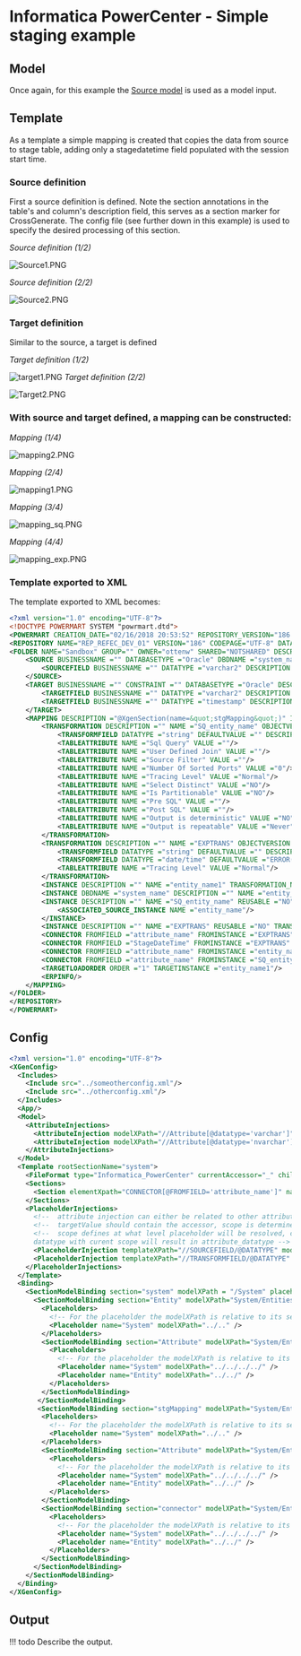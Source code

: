 # Informatica PowerCenter - Simple staging example

## Model
Once again, for this example the [Source model](../Model/Source_model) is used as a model input.

## Template
As a template a simple mapping is created that copies the data from source to stage table, adding only a stagedatetime field populated with the session start time.

### Source definition
First a source definition is defined. Note the section annotations in the table's and column's description field, this serves as a section marker for CrossGenerate. The config file (see further down in this example) is used to specify the desired processing of this section.

_Source definition (1/2)_

![Source1.PNG](images/Source1-0f2fba68-fe43-4da6-b7b5-e029588adee9.PNG)

_Source definition (2/2)_

![Source2.PNG](images/Source2-589d1a1b-5377-441b-8f33-7adb69593021.PNG)

### Target definition
Similar to the source, a target is defined

_Target definition (1/2)_

![target1.PNG](images/target1-04f745d3-6afd-48db-baa9-f265760cafbc.PNG)
_Target definition (2/2)_

![Target2.PNG](images/Target2-43dd0b3a-1f3f-4f7f-b5a5-f6274199f3e8.PNG)

### With source and target defined, a mapping can be constructed:
_Mapping (1/4)_

![mapping2.PNG](images/mapping2-37e31f63-8978-4d07-b1ba-0531facc75a4.PNG)

_Mapping (2/4)_

![mapping1.PNG](images/mapping1-710db52f-fd50-4e51-852e-ceece537be02.PNG)

_Mapping (3/4)_

![mapping_sq.PNG](images/mapping_sq-da64996a-a7cc-4a89-a06c-af0d67033576.PNG)

_Mapping (4/4)_

![mapping_exp.PNG](images/mapping_exp-f7deab39-a9f9-4d27-a8ed-6a1df36dbc75.PNG)

### Template exported to XML
The template exported to XML becomes:
```xml
<?xml version="1.0" encoding="UTF-8"?>
<!DOCTYPE POWERMART SYSTEM "powrmart.dtd">
<POWERMART CREATION_DATE="02/16/2018 20:53:52" REPOSITORY_VERSION="186.95">
<REPOSITORY NAME="REP_REFEC_DEV_01" VERSION="186" CODEPAGE="UTF-8" DATABASETYPE="Oracle">
<FOLDER NAME="Sandbox" GROUP="" OWNER="ottenw" SHARED="NOTSHARED" DESCRIPTION="For testing/prototyping purposes" PERMISSIONS="rwx---r--" UUID="af3f5d20-55dd-47cd-aed9-b6523741ed17">
    <SOURCE BUSINESSNAME ="" DATABASETYPE ="Oracle" DBDNAME ="system_name" DESCRIPTION ="@XGenSection(name=&quot;Entity&quot;)" NAME ="entity_name" OBJECTVERSION ="1" OWNERNAME ="" VERSIONNUMBER ="1">
        <SOURCEFIELD BUSINESSNAME ="" DATATYPE ="varchar2" DESCRIPTION ="@XGenSection(name=&quot;Attribute&quot;)" FIELDNUMBER ="1" FIELDPROPERTY ="0" FIELDTYPE ="ELEMITEM" HIDDEN ="NO" KEYTYPE ="NOT A KEY" LENGTH ="0" LEVEL ="0" NAME ="attribute_name" NULLABLE ="NULL" OCCURS ="0" OFFSET ="0" PHYSICALLENGTH ="10" PHYSICALOFFSET ="0" PICTURETEXT ="" PRECISION ="10" SCALE ="0" USAGE_FLAGS =""/>
    </SOURCE>
    <TARGET BUSINESSNAME ="" CONSTRAINT ="" DATABASETYPE ="Oracle" DESCRIPTION ="@XGenSection(name=&quot;Entity&quot;)" NAME ="entity_name" OBJECTVERSION ="1" TABLEOPTIONS ="" VERSIONNUMBER ="1">
        <TARGETFIELD BUSINESSNAME ="" DATATYPE ="varchar2" DESCRIPTION ="@XGenSection(name=&quot;Attribute&quot;)" FIELDNUMBER ="1" KEYTYPE ="NOT A KEY" NAME ="attribute_name" NULLABLE ="NULL" PICTURETEXT ="" PRECISION ="10" SCALE ="0"/>
        <TARGETFIELD BUSINESSNAME ="" DATATYPE ="timestamp" DESCRIPTION ="" FIELDNUMBER ="2" KEYTYPE ="NOT A KEY" NAME ="StageDateTime" NULLABLE ="NULL" PICTURETEXT ="" PRECISION ="26" SCALE ="6"/>
    </TARGET>
    <MAPPING DESCRIPTION ="@XgenSection(name=&quot;stgMapping&quot;)" ISVALID ="YES" NAME ="stg_load_system_name_entity_name" OBJECTVERSION ="1" VERSIONNUMBER ="1">
        <TRANSFORMATION DESCRIPTION ="" NAME ="SQ_entity_name" OBJECTVERSION ="1" REUSABLE ="NO" TYPE ="Source Qualifier" VERSIONNUMBER ="1">
            <TRANSFORMFIELD DATATYPE ="string" DEFAULTVALUE ="" DESCRIPTION ="@XGenSection(name=&quot;Attribute&quot;)" NAME ="attribute_name" PICTURETEXT ="" PORTTYPE ="INPUT/OUTPUT" PRECISION ="10" SCALE ="0"/>
            <TABLEATTRIBUTE NAME ="Sql Query" VALUE =""/>
            <TABLEATTRIBUTE NAME ="User Defined Join" VALUE =""/>
            <TABLEATTRIBUTE NAME ="Source Filter" VALUE =""/>
            <TABLEATTRIBUTE NAME ="Number Of Sorted Ports" VALUE ="0"/>
            <TABLEATTRIBUTE NAME ="Tracing Level" VALUE ="Normal"/>
            <TABLEATTRIBUTE NAME ="Select Distinct" VALUE ="NO"/>
            <TABLEATTRIBUTE NAME ="Is Partitionable" VALUE ="NO"/>
            <TABLEATTRIBUTE NAME ="Pre SQL" VALUE =""/>
            <TABLEATTRIBUTE NAME ="Post SQL" VALUE =""/>
            <TABLEATTRIBUTE NAME ="Output is deterministic" VALUE ="NO"/>
            <TABLEATTRIBUTE NAME ="Output is repeatable" VALUE ="Never"/>
        </TRANSFORMATION>
        <TRANSFORMATION DESCRIPTION ="" NAME ="EXPTRANS" OBJECTVERSION ="1" REUSABLE ="NO" TYPE ="Expression" VERSIONNUMBER ="1">
            <TRANSFORMFIELD DATATYPE ="string" DEFAULTVALUE ="" DESCRIPTION ="@XGenSection(name=&quot;Attribute&quot;)" EXPRESSION ="attribute_name" EXPRESSIONTYPE ="GENERAL" NAME ="attribute_name" PICTURETEXT ="" PORTTYPE ="INPUT/OUTPUT" PRECISION ="10" SCALE ="0"/>
            <TRANSFORMFIELD DATATYPE ="date/time" DEFAULTVALUE ="ERROR(&apos;transformation error&apos;)" DESCRIPTION ="" EXPRESSION ="sessstarttime" EXPRESSIONTYPE ="GENERAL" NAME ="StageDateTime" PICTURETEXT ="" PORTTYPE ="OUTPUT" PRECISION ="29" SCALE ="9"/>
            <TABLEATTRIBUTE NAME ="Tracing Level" VALUE ="Normal"/>
        </TRANSFORMATION>
        <INSTANCE DESCRIPTION ="" NAME ="entity_name1" TRANSFORMATION_NAME ="entity_name" TRANSFORMATION_TYPE ="Target Definition" TYPE ="TARGET"/>
        <INSTANCE DBDNAME ="system_name" DESCRIPTION ="" NAME ="entity_name" TRANSFORMATION_NAME ="entity_name" TRANSFORMATION_TYPE ="Source Definition" TYPE ="SOURCE"/>
        <INSTANCE DESCRIPTION ="" NAME ="SQ_entity_name" REUSABLE ="NO" TRANSFORMATION_NAME ="SQ_entity_name" TRANSFORMATION_TYPE ="Source Qualifier" TYPE ="TRANSFORMATION">
            <ASSOCIATED_SOURCE_INSTANCE NAME ="entity_name"/>
        </INSTANCE>
        <INSTANCE DESCRIPTION ="" NAME ="EXPTRANS" REUSABLE ="NO" TRANSFORMATION_NAME ="EXPTRANS" TRANSFORMATION_TYPE ="Expression" TYPE ="TRANSFORMATION"/>
        <CONNECTOR FROMFIELD ="attribute_name" FROMINSTANCE ="EXPTRANS" FROMINSTANCETYPE ="Expression" TOFIELD ="attribute_name" TOINSTANCE ="entity_name1" TOINSTANCETYPE ="Target Definition"/>
        <CONNECTOR FROMFIELD ="StageDateTime" FROMINSTANCE ="EXPTRANS" FROMINSTANCETYPE ="Expression" TOFIELD ="StageDateTime" TOINSTANCE ="entity_name1" TOINSTANCETYPE ="Target Definition"/>
        <CONNECTOR FROMFIELD ="attribute_name" FROMINSTANCE ="entity_name" FROMINSTANCETYPE ="Source Definition" TOFIELD ="attribute_name" TOINSTANCE ="SQ_entity_name" TOINSTANCETYPE ="Source Qualifier"/>
        <CONNECTOR FROMFIELD ="attribute_name" FROMINSTANCE ="SQ_entity_name" FROMINSTANCETYPE ="Source Qualifier" TOFIELD ="attribute_name" TOINSTANCE ="EXPTRANS" TOINSTANCETYPE ="Expression"/>
        <TARGETLOADORDER ORDER ="1" TARGETINSTANCE ="entity_name1"/>
        <ERPINFO/>
    </MAPPING>
</FOLDER>
</REPOSITORY>
</POWERMART>
```

## Config
```xml
<?xml version="1.0" encoding="UTF-8"?>
<XGenConfig>
  <Includes>
    <Include src="../someotherconfig.xml"/>
    <Include src="../otherconfig.xml"/>
  </Includes>
  <App/>    
  <Model>    
    <AttributeInjections>
      <AttributeInjection modelXPath="//Attribute[@datatype='varchar']" targetAttribute="etldatatype" targetValue="string"/>
      <AttributeInjection modelXPath="//Attribute[@datatype='nvarchar']" targetAttribute="etldatatype" targetValue="nstring"/>
    </AttributeInjections>
  </Model>
  <Template rootSectionName="system"> 
    <FileFormat type="Informatica_PowerCenter" currentAccessor="_" childAccessor="$" templateType="xml" singleLineCommentPrefix="--" _multiLineCommentPrefix="/*" multiLineCommentSuffix="*/" annotationPrefix="@XGen" annotationArgsPrefix="(" annotationArgsSuffix=")" />
    <Sections>
      <Section elementXpath="CONNECTOR[@FROMFIELD='attribute_name']" name="connector"/> 
    </Sections>
    <PlaceholderInjections>
      <!--  attribute injection can either be related to other attribute in the same element that already contains a placeholder or unrelated  -->
      <!--  targetValue should contain the accessor, scope is determined by the containing section -->
      <!--  scope defines at what level placeholder will be resolved, can be either current or child so on a section that is on attribute level
      datatype with curent scope will result in attribute_datatype -->
      <PlaceholderInjection templateXPath="//SOURCEFIELD/@DATATYPE" modelNode="datatype" scope="current" />
      <PlaceholderInjection templateXPath="//TRANSFORMFIELD/@DATATYPE"  modelNode="etldatatype" scope="current" />
    </PlaceholderInjections>
  </Template>
  <Binding>
    <SectionModelBinding section="system" modelXPath = "/System" placeholderName="system">
      <SectionModelBinding section="Entity" modelXPath="System/Entities/Entity[@generate='true']" placeholderName="Entity">
        <Placeholders>
          <!-- For the placeholder the modelXPath is relative to its section model xpath. -->
          <Placeholder name="System" modelXPath="../.." />                 
        </Placeholders>
        <SectionModelBinding section="Attribute" modelXPath="System/Entities/Entity[@generate='true']/Attribute" placeholderName="Attribute">
          <Placeholders>
            <!-- For the placeholder the modelXPath is relative to its section model xpath. -->
            <Placeholder name="System" modelXPath="../../../../" />
            <Placeholder name="Entity" modelXPath="../../" />                 
          </Placeholders>    
        </SectionModelBinding>        
       </SectionModelBinding>             
       <SectionModelBinding section="stgMapping" modelXPath="System/Entities/Entity[@generate='true']" placeholderName="Entity">
        <Placeholders>
          <!-- For the placeholder the modelXPath is relative to its section model xpath. -->
          <Placeholder name="System" modelXPath="../.." />                 
        </Placeholders>
        <SectionModelBinding section="Attribute" modelXPath="System/Entities/Entity[@generate='true']/Attribute" placeholderName="Attribute">
          <Placeholders>
            <!-- For the placeholder the modelXPath is relative to its section model xpath. -->
            <Placeholder name="System" modelXPath="../../../../" />
            <Placeholder name="Entity" modelXPath="../../" />                 
          </Placeholders>      
        </SectionModelBinding>
        <SectionModelBinding section="connector" modelXPath="System/Entities/Entity[@generate='true']/Attribute" placeholderName="Attribute">
          <Placeholders>
            <!-- For the placeholder the modelXPath is relative to its section model xpath. -->
            <Placeholder name="System" modelXPath="../../../../" />
            <Placeholder name="Entity" modelXPath="../../" />                 
          </Placeholders>      
        </SectionModelBinding>
      </SectionModelBinding>  
    </SectionModelBinding>    
  </Binding>
</XGenConfig>
```

## Output

!!! todo
    Describe the output.
